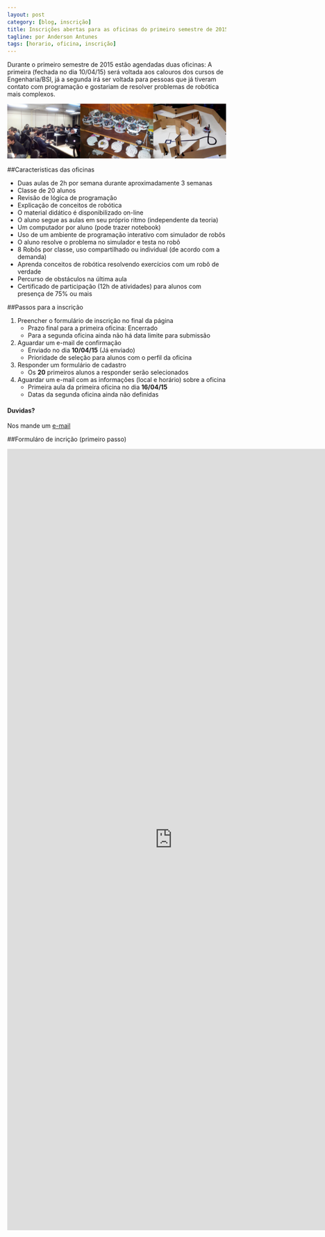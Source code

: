 ```yaml
---
layout: post
category: [blog, inscrição]
title: Inscrições abertas para as oficinas do primeiro semestre de 2015
tagline: por Anderson Antunes
tags: [horario, oficina, inscrição]
---
```


Durante o primeiro semestre de 2015 estão agendadas duas oficinas: A primeira (fechada no dia 10/04/15) será voltada aos calouros dos cursos de Engenharia/BSI, já a segunda irá ser voltada para pessoas que já tiveram contato com programação e gostariam de resolver problemas de robótica mais complexos.

<!--more-->

<center><img src="/assets/img/posts/inscricoes1.png"></center>

##Caracteristicas das oficinas

 - Duas aulas de 2h por semana durante aproximadamente 3 semanas 
 - Classe de 20 alunos
 - Revisão de lógica de programação
 - Explicação de conceitos de robótica
 - O material didático é disponibilizado on-line
 - O aluno segue as aulas em seu próprio ritmo (independente da teoria)
 - Um computador por aluno (pode trazer notebook)
 - Uso de um ambiente de programação interativo com simulador de robôs
 - O aluno resolve o problema no simulador e testa no robô
 - 8 Robôs por classe, uso compartilhado ou individual (de acordo com a demanda)
 - Aprenda conceitos de robótica resolvendo exercícios com um robô de verdade
 - Percurso de obstáculos na última aula
 - Certificado de participação (12h de atividades) para alunos com presença de 75% ou mais

##Passos para a inscrição

 1. Preencher o formulário de inscrição no final da página
	- Prazo final para a primeira oficina: Encerrado
	- Para a segunda oficina ainda não há data limite para submissão
 1. Aguardar um e-mail de confirmação
	- Enviado no dia **10/04/15** (Já enviado)
	- Prioridade de seleção para alunos com o perfil da oficina
 1. Responder um formulário de cadastro
	- Os **20** primeiros alunos a responder serão selecionados
 1. Aguardar um e-mail com as informações (local e horário) sobre a oficina
    - Primeira aula da primeira oficina no dia **16/04/15**
    - Datas da segunda oficina ainda não definidas

<div class="bs-callout bs-callout-warning">
  <h4>Duvidas?</h4>
  Nos mande um <a href="/contato.html">e-mail</a>
</div>

##Formuláro de incrição (primeiro passo)


<iframe src="https://docs.google.com/forms/d/1ghtbnN8K_Y4uJfIt5zYE0Oib_l_WCDudMTLGui5-yxA/viewform?embedded=true" width="760" height="1800" frameborder="0" marginheight="0" marginwidth="0">Carregando...</iframe>
